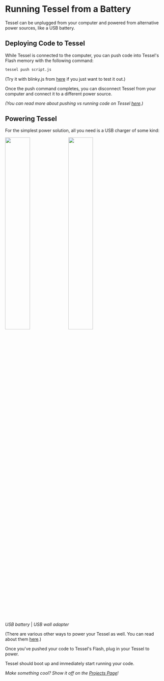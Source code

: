 # Running Tessel from a Battery
 Tessel can be unplugged from your computer and powered from alternative power sources, like a USB battery.
 
## Deploying Code to Tessel

While Tessel is connected to the computer, you can push code into Tessel's Flash memory with the following command:

```sh
tessel push script.js
```
(Try it with blinky.js from [here](http://start.tessel.io/blinky) if you just want to test it out.)

Once the push command completes, you can disconnect Tessel from your computer and connect it to a different power source.

*(You can read more about pushing vs running code on Tessel [here](http://start.tessel.io/usage).)*

## Powering Tessel

For the simplest power solution, all you need is a USB charger of some kind:

<img src=https://s3.amazonaws.com/technicalmachine-assets/doc+pictures/tessel-battery.jpg width=40%>
<img src=https://s3.amazonaws.com/technicalmachine-assets/doc+pictures/tessel-plug.jpg width=40%>

*USB battery* | *USB wall adapter*

(There are various other ways to power your Tessel as well. You can read about them [here](https://tessel.io/docs/power).)

Once you've pushed your code to Tessel's Flash, plug in your Tessel to power.

Tessel should boot up and immediately start running your code.

*Make something cool? Show it off on the [Projects Page](//projects.tessel.io)!*

